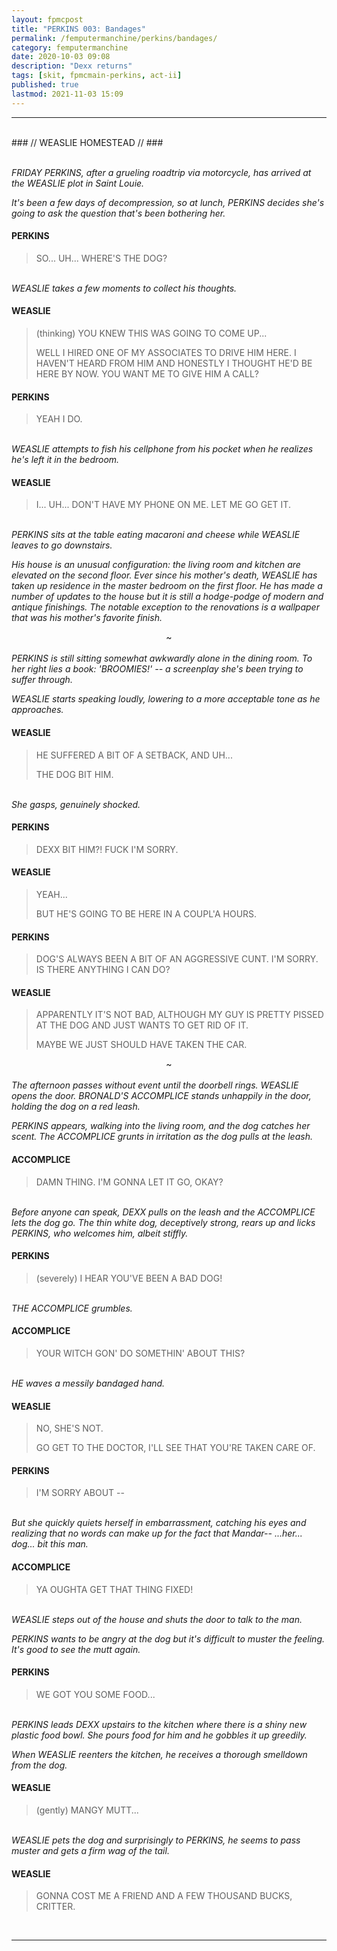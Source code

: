 ```yaml
---
layout: fpmcpost
title: "PERKINS 003: Bandages"
permalink: /femputermanchine/perkins/bandages/
category: femputermanchine
date: 2020-10-03 09:08
description: "Dexx returns"
tags: [skit, fpmcmain-perkins, act-ii]
published: true
lastmod: 2021-11-03 15:09
---
```

[//]: # ( 10/03/20  -added)
[//]: # ( 10/15/21  -linkout removed)
[//]: # ( 11/03/21  -title added)

*****
<br>
### // WEASLIE HOMESTEAD // ###

<br><i>FRIDAY PERKINS, after a grueling roadtrip via motorcycle, has arrived at the WEASLIE plot in Saint Louie. </i>

<i>It's been a few days of decompression, so at lunch, PERKINS decides she's going to ask the question that's been bothering her. </i>

#### PERKINS 

> SO... UH... WHERE'S THE DOG?

<br><I>WEASLIE takes a few moments to collect his thoughts. </i>

#### WEASLIE 

> (thinking) YOU KNEW THIS WAS GOING TO COME UP...
> 
> WELL I HIRED ONE OF MY ASSOCIATES TO DRIVE HIM HERE. I HAVEN'T HEARD FROM HIM AND HONESTLY I THOUGHT HE'D BE HERE BY NOW. YOU WANT ME TO GIVE HIM A CALL?

#### PERKINS 

> YEAH I DO. 

<br><I>WEASLIE attempts to fish his cellphone from his pocket when he realizes he's left it in the bedroom.</i>

#### WEASLIE 

> I... UH... DON'T HAVE MY PHONE ON ME. LET ME GO GET IT.

<br><I>PERKINS sits at the table eating macaroni and cheese while WEASLIE leaves to go downstairs.</i>

<i>His house is an unusual configuration: the living room and kitchen are elevated on the second floor. Ever since his mother's death, WEASLIE has taken up residence in the master bedroom on the first floor. He has made a number of updates to the house but it is still a hodge-podge of modern and antique finishings. The notable exception to the renovations is a wallpaper that was his mother's favorite finish.</i>

<center>~</center>
<br><i>PERKINS is still sitting somewhat awkwardly alone in the dining room. To her right lies a book: 'BROOMIES!' -- a screenplay she's been trying to suffer through.</i>

<i>WEASLIE starts speaking loudly, lowering to a more acceptable tone as he approaches.</i>

#### WEASLIE 

> HE SUFFERED A BIT OF A SETBACK, AND UH...
> 
> THE DOG BIT HIM.

<br><i>She gasps, genuinely shocked.</i>

#### PERKINS

> DEXX BIT HIM?! FUCK I'M SORRY.

#### WEASLIE 

> YEAH...
> 
> BUT HE'S GOING TO BE HERE IN A COUPL'A HOURS.

#### PERKINS 

> DOG'S ALWAYS BEEN A BIT OF AN AGGRESSIVE CUNT. I'M SORRY. IS THERE ANYTHING I CAN DO?

#### WEASLIE 

> APPARENTLY IT'S NOT BAD, ALTHOUGH MY GUY IS PRETTY PISSED AT THE DOG AND JUST WANTS TO GET RID OF IT. 
> 
> MAYBE WE JUST SHOULD HAVE TAKEN THE CAR.

<CENTER>~</CENTER>
<br><I>The afternoon passes without event until the doorbell rings. WEASLIE opens the door. BRONALD'S ACCOMPLICE stands unhappily in the door, holding the dog on a red leash. </i>

<i>PERKINS appears, walking into the living room, and the dog catches her scent. The ACCOMPLICE grunts in irritation as the dog pulls at the leash.</i>

#### ACCOMPLICE 

> DAMN THING. I'M GONNA LET IT GO, OKAY?

<br><I>Before anyone can speak, DEXX pulls on the leash and the ACCOMPLICE lets the dog go. The thin white dog, deceptively strong, rears up and licks PERKINS, who welcomes him, albeit stiffly.</i>

#### PERKINS 

> (severely) I HEAR YOU'VE BEEN A BAD DOG!

<br><I>THE ACCOMPLICE grumbles.</i>

#### ACCOMPLICE 

> YOUR WITCH GON' DO SOMETHIN' ABOUT THIS?

<br><I>HE waves a messily bandaged hand. </i>

#### WEASLIE 

> NO, SHE'S NOT.
> 
> GO GET TO THE DOCTOR, I'LL SEE THAT YOU'RE TAKEN CARE OF.

#### PERKINS 

> I'M SORRY ABOUT -- 

<br><I>But she quickly quiets herself in embarrassment, catching his eyes and realizing that no words can make up for the fact that Mandar-- ...her... dog... bit this man. </i>

#### ACCOMPLICE 

> YA OUGHTA GET THAT THING FIXED! 

<br><I>WEASLIE steps out of the house and shuts the door to talk to the man.</i>

<i>PERKINS wants to be angry at the dog but it's difficult to muster the feeling. It's good to see the mutt again.</i>

#### PERKINS 

> WE GOT YOU SOME FOOD...

<br><I>PERKINS leads DEXX upstairs to the kitchen where there is a shiny new plastic food bowl. She pours food for him and he gobbles it up greedily. </i>

<i>When WEASLIE reenters the kitchen, he receives a thorough smelldown from the dog. </i>

#### WEASLIE 

> (gently) MANGY MUTT...

<br><I>WEASLIE pets the dog and surprisingly to PERKINS, he seems to pass muster and gets a firm wag of the tail. </i>

#### WEASLIE

> GONNA COST ME A FRIEND AND A FEW THOUSAND BUCKS, CRITTER.

<br>

*****


